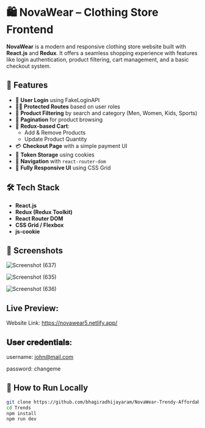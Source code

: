 # 🛍️ NovaWear – Clothing Store Frontend

**NovaWear** is a modern and responsive clothing store website built with **React.js** and **Redux**. It offers a seamless shopping experience with features like login authentication, product filtering, cart management, and a basic checkout system.

## 🚀 Features

- 🔐 **User Login** using FakeLoginAPI
- 🧑‍💼 **Protected Routes** based on user roles
- 🔎 **Product Filtering** by search and category (Men, Women, Kids, Sports)
- 📄 **Pagination** for product browsing
- 🛒 **Redux-based Cart**:
  - Add & Remove Products
  - Update Product Quantity
- 💳 **Checkout Page** with a simple payment UI
- 🍪 **Token Storage** using cookies
- 🔁 **Navigation** with `react-router-dom`
- 📱 **Fully Responsive UI** using CSS Grid

## 🛠️ Tech Stack

- **React.js**
- **Redux (Redux Toolkit)**
- **React Router DOM**
- **CSS Grid / Flexbox**
- **js-cookie**

## 📸 Screenshots

![Screenshot (637)](https://github.com/user-attachments/assets/ec31a0fa-71a1-43a5-8a2d-c124e17d612e)

![Screenshot (635)](https://github.com/user-attachments/assets/bda4db98-7b04-476b-acd9-2eb1df86c25b) 

![Screenshot (636)](https://github.com/user-attachments/assets/227e0a1c-03b6-4a43-9c9b-2403b1567b23)

## Live Preview:
Website Link: https://novawear5.netlify.app/

## 𝐔𝐬𝐞𝐫 𝐜𝐫𝐞𝐝𝐞𝐧𝐭𝐢𝐚𝐥𝐬:
username: john@mail.com

password: changeme


## 📂 How to Run Locally

```bash
git clone https://github.com/bhagiradhijayaram/NovaWear-Trendy-Affordable-Clothing-for-Everyone.git
cd Trends
npm install
npm run dev
